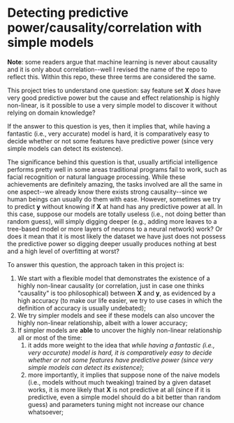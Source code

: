 # Detecting predictive power/causality/correlation with simple models

**Note**: some readers argue that machine learning is never about causality and it is only about correlation--well I revised the name of the repo to reflect this. Within this repo, these three terms are considered the same.

This project tries to understand one question: say feature set **X** *does* have very good predictive power but the cause and effect relationship is highly non-linear, is it possible to use a very simple model to discover it without relying on domain knowledge? 

If the answer to this question is yes, then it implies that, while having a fantastic (i.e., very accurate) model is hard, it is comparatively easy to decide whether or not some features have predictive power (since very simple models can detect its existence).

The significance behind this question is that, usually artificial intelligence performs pretty well in some areas traditional programs fail to work, such as facial recognition or natural language processing. While these achievements are definitely amazing, the tasks involved are all the same in one aspect--we already know there exists strong causality--since we human beings can usually do them with ease. However, sometimes we try to predict **y** without knowing if **X** at hand has any predictive power at all. In this case, suppose our models are totally useless (i.e., not doing better than random guess), will simply digging deeper (e.g., adding more leaves to a tree-based model or more layers of neurons to a neural network) work? Or does it mean that it is most likely the dataset we have just does not possess the predictive power so digging deeper usually produces nothing at best and a high level of overfitting at worst?

To answer this question, the approach taken in this project is:
1. We start with a flexible model that demonstrates the existence of a highly non-linear causality (or correlation, just in case one thinks "causality" is too philosophical) between **X** and **y**, as evidenced by a high accuracy (to make our life easier, we try to use cases in which the definition of accuracy is usually undebated);
1. We try simpler models and see if these models can also uncover the highly non-linear relationship, albeit with a lower accuracy;
1. If simpler models are **able** to uncover the highly non-linear relationship all or most of the time:
    1. it adds more weight to the idea that *while having a fantastic (i.e., very accurate) model is hard, it is comparatively easy to decide whether or not some features have predictive power (since very simple models can detect its existence)*;
    1. more importantly, it implies that suppose none of the naive models (i.e., models without much tweaking) trained by a given dataset works, it is more likely that **X** is not predictive at all (since if it is predictive, even a simple model should do a bit better than random guess) and parameters tuning might not increase our chance whatsoever;